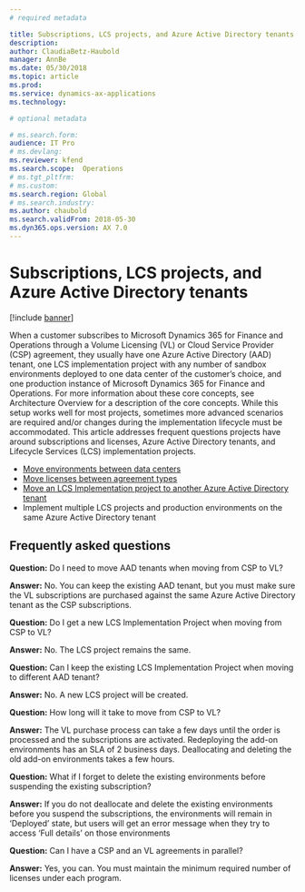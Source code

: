 ```yaml
---
# required metadata

title: Subscriptions, LCS projects, and Azure Active Directory tenants
description: 
author: ClaudiaBetz-Haubold 
manager: AnnBe
ms.date: 05/30/2018
ms.topic: article
ms.prod: 
ms.service: dynamics-ax-applications
ms.technology: 

# optional metadata

# ms.search.form:  
audience: IT Pro
# ms.devlang: 
ms.reviewer: kfend
ms.search.scope:  Operations 
# ms.tgt_pltfrm: 
# ms.custom: 
ms.search.region: Global
# ms.search.industry: 
ms.author: chaubold
ms.search.validFrom: 2018-05-30 
ms.dyn365.ops.version: AX 7.0
---
```


# Subscriptions, LCS projects, and Azure Active Directory tenants
[!include [banner](../includes/banner.md)]

When a customer subscribes to Microsoft Dynamics 365 for Finance and Operations through a Volume Licensing (VL) or Cloud Service Provider (CSP) agreement, they usually have one Azure Active Directory (AAD) tenant, one LCS implementation project with any number of sandbox environments deployed to one data center of the customer’s choice, and one production instance of Microsoft Dynamics 365 for Finance and Operations. For more information about these core concepts, see Architecture Overview for a description of the core concepts. While this setup works well for most projects, sometimes more advanced scenarios are required and/or changes during the implementation lifecycle must be accommodated.  This article addresses frequent questions projects have around subscriptions and licenses, Azure Active Directory tenants, and Lifecycle Services (LCS) implementation projects. 

- [Move environments between data centers](move-environments-data-center.md)
- [Move licenses between agreement types](move-licenses-between-agreement-types.md)
- [Move an LCS Implementation project to another Azure Active Directory tenant](move-lcs-implementation-project-tenant.md)
- Implement multiple LCS projects and production environments on the same Azure Active Directory tenant 

## Frequently asked questions
**Question:** Do I need to move AAD tenants when moving from CSP to VL?

**Answer:** No. You can keep the existing AAD tenant, but you must make sure the VL subscriptions are purchased against the same Azure Active Directory tenant as the CSP subscriptions.

**Question:** Do I get a new LCS Implementation Project when moving from CSP to VL?

**Answer:** No. The LCS project remains the same.

**Question:** Can I keep the existing LCS Implementation Project when moving to different AAD tenant?

**Answer:** No. A new LCS project will be created. 

**Question:** How long will it take to move from CSP to VL?

**Answer:** The VL purchase process can take a few days until the order is processed and the subscriptions are activated. Redeploying the add-on environments has an SLA of 2 business days. Deallocating and deleting the old add-on environments takes a few hours.

**Question:** What if I forget to delete the existing environments before suspending the existing subscription?

**Answer:** If you do not deallocate and delete the existing environments before you suspend the subscriptions, the environments will remain in ‘Deployed’ state, but users will get an error message when they try to access ‘Full details’ on those environments 

**Question:** Can I have a CSP and an VL agreements in parallel?

**Answer:** Yes, you can. You must maintain the minimum required number of licenses under each program.  

